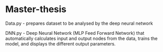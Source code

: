 # Master-thesis
Data.py - prepares dataset to be analysed by the deep neural network

DNN.py - Deep Neural Network (MLP Feed Forward Network)  that automatically calculates input and output nodes from the data, trains the model, and displays the different output parameters.
